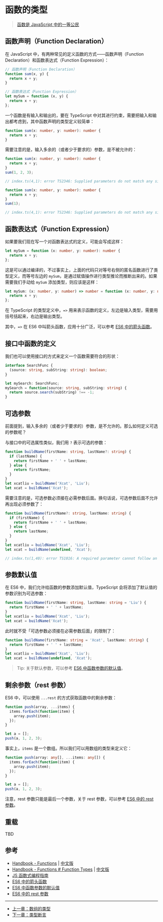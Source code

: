# 函数的类型

> [函数是 JavaScript 中的一等公民](https://llh911001.gitbooks.io/mostly-adequate-guide-chinese/content/ch2.html)

## 函数声明（Function Declaration）

在 JavaScript 中，有两种常见的定义函数的方式——函数声明（Function Declaration）和函数表达式（Function Expression）：

```js
// 函数声明（Function Declaration）
function sum(x, y) {
  return x + y;
}

// 函数表达式（Function Expression）
let mySum = function (x, y) {
  return x + y;
};
```

一个函数是有输入和输出的，要在 TypeScript 中对其进行约束，需要把输入和输出都考虑到，其中函数声明的类型定义较简单：

```ts
function sum(x: number, y: number): number {
  return x + y;
}
```

需要注意的是，输入多余的（或者少于要求的）参数，是不被允许的：

```ts
function sum(x: number, y: number): number {
  return x + y;
}
sum(1, 2, 3);

// index.ts(4,1): error TS2346: Supplied parameters do not match any signature of call target.
```

```ts
function sum(x: number, y: number): number {
  return x + y;
}
sum(1);

// index.ts(4,1): error TS2346: Supplied parameters do not match any signature of call target.
```

## 函数表达式（Function Expression）

如果要我们现在写一个对函数表达式的定义，可能会写成这样：

```ts
let mySum = function (x: number, y: number): number {
  return x + y;
};
```

这是可以通过编译的，不过事实上，上面的代码只对等号右侧的匿名函数进行了类型定义，而等号左边的 `mySum`，是通过赋值操作进行类型推论而推断出来的。如果需要我们手动给 `mySum` 添加类型，则应该是这样：

```ts
let mySum: (x: number, y: number) => number = function (x: number, y: number): number {
  return x + y;
};
```

在 TypeScript 的类型定义中，`=>` 用来表示函数的定义，左边是输入类型，需要用括号括起来，右边是输出类型。

其中，`=>` 在 ES6 中叫箭头函数，应用十分广泛，可以参考 [ES6 中的箭头函数]。

## 接口中函数的定义

我们也可以使用接口的方式来定义一个函数需要符合的形状：

```ts
interface SearchFunc {
  (source: string, subString: string): boolean;
}

let mySearch: SearchFunc;
mySearch = function(source: string, subString: string) {
  return source.search(subString) !== -1;
}
```

## 可选参数

前面提到，输入多余的（或者少于要求的）参数，是不允许的。那么如何定义可选的参数呢？

与接口中的可选属性类似，我们用 `?` 表示可选的参数：

```ts
function buildName(firstName: string, lastName?: string) {
  if (lastName) {
    return firstName + ' ' + lastName;
  } else {
    return firstName;
  }
}
let xcatliu = buildName('Xcat', 'Liu');
let xcat = buildName('Xcat');
```

需要注意的是，可选参数必须接在必需参数后面。换句话说，可选参数后面不允许再出现必须参数了：

```ts
function buildName(firstName?: string, lastName: string) {
  if (firstName) {
    return firstName + ' ' + lastName;
  } else {
    return lastName;
  }
}
let xcatliu = buildName('Xcat', 'Liu');
let xcat = buildName(undefined, 'Xcat');

// index.ts(1,40): error TS1016: A required parameter cannot follow an optional parameter.
```

## 参数默认值

在 ES6 中，我们允许给函数的参数添加默认值，TypeScript 会将添加了默认值的参数识别为可选参数：

```ts
function buildName(firstName: string, lastName: string = 'Liu') {
  return firstName + ' ' + lastName;
}
let xcatliu = buildName('Xcat', 'Liu');
let xcat = buildName('Xcat');
```

此时就不受「可选参数必须接在必需参数后面」的限制了：

```ts
function buildName(firstName: string = 'Xcat', lastName: string) {
  return firstName + ' ' + lastName;
}
let xcatliu = buildName('Xcat', 'Liu');
let xcat = buildName(undefined, 'Xcat');
```

> Tip: 关于默认参数，可以参考 [ES6 中函数参数的默认值]。

## 剩余参数（rest 参数）

ES6 中，可以使用 `...rest` 的方式获取函数中的剩余参数：

```js
function push(array, ...items) {
  items.forEach(function(item) {
    array.push(item);
  });
}

let a = [];
push(a, 1, 2, 3);
```

事实上，`items` 是一个数组。所以我们可以用数组的类型来定义它：

```ts
function push(array: any[], ...items: any[]) {
  items.forEach(function(item) {
    array.push(item);
  });
}

let a = [];
push(a, 1, 2, 3);
```

注意，rest 参数只能是最后一个参数，关于 rest 参数，可以参考 [ES6 中的 rest 参数]。

## 重载

TBD

## 参考

- [Handbook - Functions](http://www.typescriptlang.org/docs/handbook/functions.html) | [中文版](https://zhongsp.gitbooks.io/typescript-handbook/content/doc/handbook/Functions.html)
- [Handbook - Functions # Function Types](http://www.typescriptlang.org/docs/handbook/interfaces.html#function-types) | [中文版](https://zhongsp.gitbooks.io/typescript-handbook/content/doc/handbook/Interfaces.html#函数类型)
- [JS 函数式编程指南](https://llh911001.gitbooks.io/mostly-adequate-guide-chinese/content/)
- [ES6 中的箭头函数]
- [ES6 中函数参数的默认值]
- [ES6 中的 rest 参数]

[ES6 中的箭头函数]: http://es6.ruanyifeng.com/#docs/function#箭头函数
[ES6 中函数参数的默认值]: http://es6.ruanyifeng.com/#docs/function#函数参数的默认值
[ES6 中的 rest 参数]: http://es6.ruanyifeng.com/#docs/function#rest参数

---

- [上一章：数组的类型](type-of-array.md)
- [下一章：类型断言](type-assertion.md)
